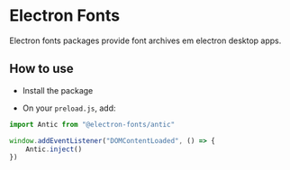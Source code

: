 # Electron Fonts

Electron fonts packages provide font archives em electron desktop apps.

## How to use

* Install the package

* On your `preload.js`, add:

```ts
import Antic from "@electron-fonts/antic"

window.addEventListener("DOMContentLoaded", () => {
    Antic.inject()
})
```